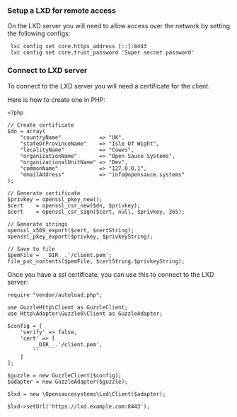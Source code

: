 ### Setup a LXD for remote access

On the LXD server you will need to allow access over the network by setting the following configs:

     lxc config set core.https_address [::]:8443
     lxc config set core.trust_password 'Super secret password'

### Connect to LXD server

To connect to the LXD server you will need a certificate for the client.

Here is how to create one in PHP:

```
<?php

// Create certificate
$dn = array(
    "countryName"            => "UK",
    "stateOrProvinceName"    => "Isle Of Wight",
    "localityName"           => "Cowes",
    "organizationName"       => "Open Sauce Systems",
    "organizationalUnitName" => "Dev",
    "commonName"             => "127.0.0.1",
    "emailAddress"           => "info@opensauce.systems"
);

// Generate certificate
$privkey = openssl_pkey_new();
$cert    = openssl_csr_new($dn, $privkey);
$cert    = openssl_csr_sign($cert, null, $privkey, 365);

// Generate strings
openssl_x509_export($cert, $certString);
openssl_pkey_export($privkey, $privkeyString);

// Save to file
$pemFile = __DIR__.'/client.pem';
file_put_contents($pemFile, $certString.$privkeyString);

```

Once you have a ssl certificate, you can use this to connect to the LXD server:

```
require "vendor/autoload.php";

use GuzzleHttp\Client as GuzzleClient;
use Http\Adapter\Guzzle6\Client as GuzzleAdapter;

$config = [
    'verify' => false,
    'cert' => [
        __DIR__.'/client.pem',
        ''
    ]
];

$guzzle = new GuzzleClient($config);
$adapter = new GuzzleAdapter($guzzle);

$lxd = new \Opensaucesystems\Lxd\Client($adapter);

$lxd->setUrl('https://lxd.example.com:8443');

```
